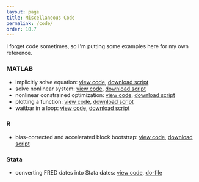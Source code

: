 ```yaml
---
layout: page
title: Miscellaneous Code
permalink: /code/
order: 10.7
---
```


I forget code sometimes, so I'm putting some examples here for my own reference.

### MATLAB
* implicitly solve equation: [view code](https://matlab.mathworks.com/users/wmvolckmann/Published/fsolveexample/fsolveexample.html), [download script](https://matlab.mathworks.com/users/wmvolckmann/Published/fsolveexample/fsolveexample.m)
* solve nonlinear system: [view code](https://matlab.mathworks.com/users/wmvolckmann/Published/systemsolve/html/systemsolve.html), [download script](https://matlab.mathworks.com/users/wmvolckmann/Published/systemsolve/systemsolve.m)
* nonlinear constrained optimization: [view code](https://matlab.mathworks.com/users/wmvolckmann/Published/fminconexample/html/fminconexample.html), [download script](https://matlab.mathworks.com/users/wmvolckmann/Published/fminconexample/fminconexample.m)
* plotting a function: [view code](https://matlab.mathworks.com/users/wmvolckmann/Published/fplotexample/html/fplotexample.html), [download script](https://matlab.mathworks.com/users/wmvolckmann/Published/fplotexample/fplotexample.m)
* waitbar in a loop: [view code](https://matlab.mathworks.com/users/wmvolckmann/Published/waitbar/html/progressbar.html), [download script](https://matlab.mathworks.com/users/wmvolckmann/Published/waitbar/progressbar.m)

### R
* bias-corrected and accelerated block bootstrap: [view code](https://github.com/wmvolckmann/wmvolckmann.github.io/blob/master/code/bcablockbootstrap.R), [download script](bcablockbootstrap.R)

### Stata
* converting FRED dates into Stata dates: [view code](https://github.com/wmvolckmann/wmvolckmann.github.io/blob/master/code/FREDmonthly.do), [do-file](FREDmonthly.do)
